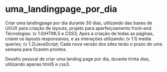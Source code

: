 # uma_landingpage_por_dia

Criar uma landingpage por dia durante 30 dias, utilizando das bases de UI/UX para criação de layouts, projeto para aperfeiçoamento front-end.
Técnologias:
  (v 1.0)HTML5 e CSS3;
Após a criação de todas as páginas, criarei os layouts responssivos, e as interações utilizando:
  (v 1.1) media queries;
  (v 1.2)JavaScript;
Cada nova versão dos sites terão o prazo de uma semana para ficarem prontos.

Desafio pessoal de criar uma landing page por dia, durante trinta dias, utilizando apenas html5 e css3.
